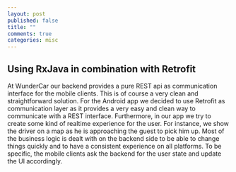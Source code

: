 ```yaml
---
layout: post
published: false
title: ""
comments: true
categories: misc
---
```


## Using RxJava in combination with Retrofit

At WunderCar our backend provides a pure REST api as communication interface for the mobile clients. This is of course a very clean and straightforward solution. For the Android app we decided to use Retrofit as communication layer as it provides a very easy and clean way to communicate with a REST interface.
Furthermore, in our app we try to create some kind of realtime experience for the user. For instance, we show the driver on a map as he is approaching the guest to pick him up. Most of the business logic is dealt with on the backend side to be able to change things quickly and to have a consistent experience on all platforms. To be specific, the mobile clients ask the backend for the user state and update the UI accordingly. 

